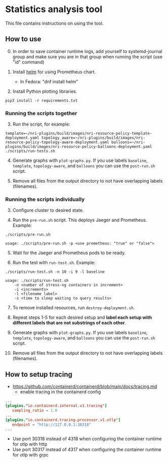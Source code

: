 # Statistics analysis tool

This file contains instructions on using the tool.

## How to use

0. In order to save container runtime logs, add yourself to systemd-journal
   group and make sure you are in that group when running the script (use "id" command)

1. Install [helm](https://helm.sh/) for using Prometheus chart.
   * In Fedora: "dnf install helm"

2. Install Python plotting libraries.
```console
pip3 install -r requirements.txt
```

### Running the scripts together

3. Run the script, for example:

```console
template=~/nri-plugins/build/images/nri-resource-policy-template-deployment.yaml topology_aware=~/nri-plugins/build/images/nri-resource-policy-topology-aware-deployment.yaml balloons=~/nri-plugins/build/images/nri-resource-policy-balloons-deployment.yaml ./scripts/run-tests.sh
```

4. Generate graphs with `plot-graphs.py`. If you use labels `baseline`, `template`, `topology-aware`, and `balloons` you can use the `post-run.sh` script.

5. Remove all files from the output directory to not have overlapping labels (filenames).

### Running the scripts individually

3. Configure cluster to desired state.

4. Run the `pre-run.sh` script. This deploys Jaeger and Prometheus. Example:

```console
./scripts/pre-run.sh
```

```console
usage: ./scripts/pre-run.sh -p <use prometheus: "true" or "false">
```

5. Wait for the Jaeger and Prometheus pods to be ready.

6. Run the test with `run-test.sh`. Example:

```console
./scripts/run-test.sh -n 10 -i 9 -l baseline
```

```console
usage: ./scripts/run-test.sh
    -n <number of stress-ng containers in increment>
    -i <increments>
    -l <filename label>
    -s <time to sleep waiting to query results>
```

7. To remove installed resources, run `destroy-deployment.sh`.

8. Repeat steps 1-5 for each desired setup and **label each setup with different labels that are not substrings of each other**.

9. Generate graphs with `plot-graphs.py`. If you use labels `baseline`, `template`, `topology-aware`, and `balloons` you can use the `post-run.sh` script.

10. Remove all files from the output directory to not have overlapping labels (filenames).

## How to setup tracing

* https://github.com/containerd/containerd/blob/main/docs/tracing.md
   * enable tracing in the containerd config
```toml
...
[plugins."io.containerd.internal.v1.tracing"]
   sampling_ratio = 1.0
...
[plugins."io.containerd.tracing.processor.v1.otlp"]
   endpoint = "http://127.0.0.1:30318"
...
```
* Use port 30318 instead of 4318 when configuring the container runtime for otlp with http
* Use port 30317 instead of 4317 when configuring the container runtime for otlp with grpc
